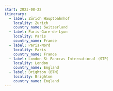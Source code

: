 ```yaml
---
start: 2023-08-22
itinerary:
  - label: Zürich Hauptbahnhof
    locality: Zurich
    country_name: Switzerland
  - label: Paris-Gare-de-Lyon
    locality: Paris
    country_name: France
  - label: Paris-Nord
    locality: Paris
    country_name: France
  - label: London St Pancras International (STP)
    locality: London
    country_name: England
  - label: Brighton (BTN)
    locality: Brighton
    country_name: England
---
```

